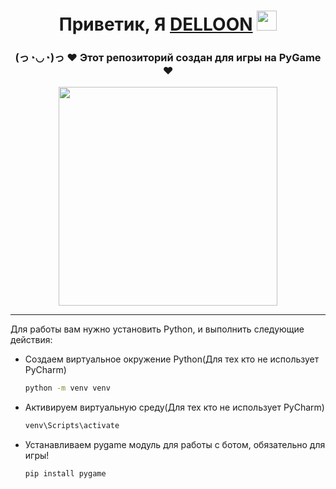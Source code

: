 <h1 align="center">Приветик, Я <a href="https://vk.com/delloon" target="_blank">DELLOON</a> 
<img src="https://github.com/blackcater/blackcater/raw/main/images/Hi.gif" height="32"/></h1>
<h3 align="center">(っ◔◡◔)っ ♥ Этот репозиторий создан для игры на PyGame ♥</h3>
<div align="center">
<img src="https://i.pinimg.com/originals/55/4b/0c/554b0c1fa7871f49d1bc8c97a928c154.gif" height="350"/>
</div>
<hr>
<p>Для работы вам нужно установить Python, и выполнить следующие действия:</p>

* Создаем виртуальное окружение Python(Для тех кто не использует PyCharm)
  ```sh
  python -m venv venv
  ```
* Активируем виртуальную среду(Для тех кто не использует PyCharm)
  ```sh
  venv\Scripts\activate
  ```
* Устанавливаем pygame модуль для работы с ботом, обязательно для игры!
  ```sh
  pip install pygame
  ```
